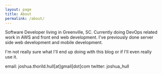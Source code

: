 ```yaml
---
layout: page
title: About
permalink: /about/
---
```


Software Developer living in Greenville, SC. Currently doing DevOps related work in AWS and front end web development. I've previously done server side web development and mobile development.

I'm not really sure what I'll end up doing with this blog or if I'll even really use it.

email: joshua.thorild.hull[at]gmail[dot]com
twitter: joshua_hull
